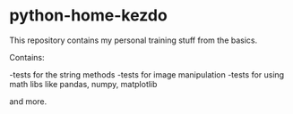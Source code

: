 # python-home-kezdo

This repository contains my personal training stuff from the basics.

Contains:

-tests for the string methods
-tests for image manipulation
-tests for using math libs like pandas, numpy, matplotlib

and more.
